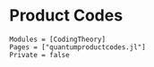 # Product Codes

```@autodocs
Modules = [CodingTheory]
Pages = ["quantumproductcodes.jl"]
Private = false
```
